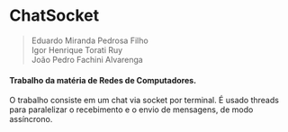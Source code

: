 # ChatSocket
> Eduardo Miranda Pedrosa Filho <br> 
> Igor Henrique Torati Ruy <br> 
> João Pedro Fachini Alvarenga <br>
#### Trabalho da matéria de Redes de Computadores. 


O trabalho consiste em um chat via socket por terminal. É usado threads para paralelizar o recebimento e o envio de mensagens, de modo assíncrono. 
